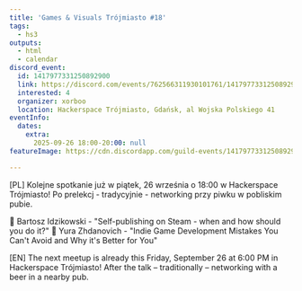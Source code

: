```yaml
---
title: 'Games & Visuals Trójmiasto #18'
tags:
  - hs3
outputs:
  - html
  - calendar
discord_event:
  id: 1417977331250892900
  link: https://discord.com/events/762566311930101761/1417977331250892900
  interested: 4
  organizer: xorboo
  location: Hackerspace Trójmiasto, Gdańsk, al Wojska Polskiego 41
eventInfo:
  dates:
    extra:
      2025-09-26 18:00-20:00: null
featureImage: https://cdn.discordapp.com/guild-events/1417977331250892900/840ccb9463077541a4bd201c5639d7c1.png?size=1024

---
```


[PL]
Kolejne spotkanie już w piątek, 26 września o 18:00 w Hackerspace Trójmiasto!
Po prelekcj - tradycyjnie - networking przy piwku w pobliskim pubie.

💬 Bartosz Idzikowski - "Self-publishing on Steam - when and how should you do it?"
💬 Yura Zhdanovich - "Indie Game Development Mistakes You Can't Avoid and Why it's Better for You"

[EN]
The next meetup is already this Friday, September 26 at 6:00 PM in Hackerspace Trójmiasto!
After the talk – traditionally – networking with a beer in a nearby pub.
